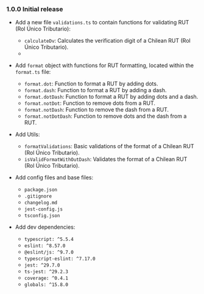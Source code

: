 ### 1.0.0 Initial release

- Add a new file `validations.ts` to contain functions for validating RUT (Rol Único Tributario):
    - `calculateDv`: Calculates the verification digit of a Chilean RUT (Rol Único Tributario).
    - 

- Add `format` object with functions for RUT formatting, located within the `format.ts` file:
    - `format.dot`: Function to format a RUT by adding dots.
    - `format.dash`: Function to format a RUT by adding a dash.
    - `format.dotDash`: Function to format a RUT by adding dots and a dash.
    - `format.notDot`: Function to remove dots from a RUT.
    - `format.notDash`: Function to remove the dash from a RUT.
    - `format.notDotDash`: Function to remove dots and the dash from a RUT.
- Add Utils:
    - `formatValidations`: Basic validations of the format of a Chilean RUT (Rol Único Tributario).
    - `isValidFormatWithOutDash`: Validates the format of a Chilean RUT (Rol Único Tributario).
- Add config files and base files:
    - `package.json`
    - `.gitignore`
    - `changelog.md`
    - `jest-config.js`
    - `tsconfig.json`
- Add dev dependencies:
    - `typescript: ^5.5.4`
    - `eslint: ^8.57.0`
    - `@eslint/js: ^9.7.0`
    - `typescript-eslint: ^7.17.0`
    - `jest: ^29.7.0`
    - `ts-jest: ^29.2.3`
    - `coverage: ^0.4.1`
    - `globals: ^15.8.0`